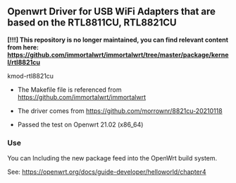 ## Openwrt Driver for USB WiFi Adapters that are based on the RTL8811CU, RTL8821CU

**[!!!] This repository is no longer maintained, you can find relevant content from here: https://github.com/immortalwrt/immortalwrt/tree/master/package/kernel/rtl8821cu**

kmod-rtl8821cu

- The Makefile file is referenced from https://github.com/immortalwrt/immortalwrt

- The driver comes from https://github.com/morrownr/8821cu-20210118

- Passed the test on Openwrt 21.02 (x86_64)

### Use

You can Including the new package feed into the OpenWrt build system.

See: https://openwrt.org/docs/guide-developer/helloworld/chapter4

